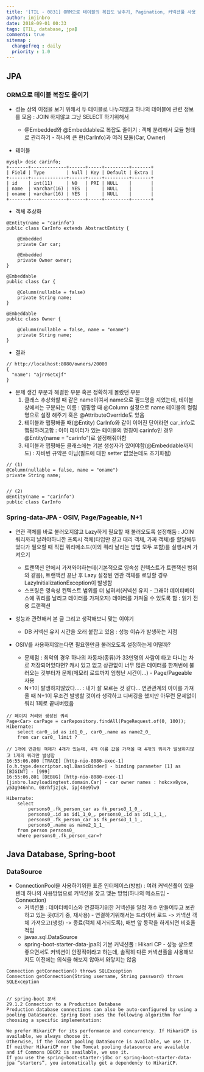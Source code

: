```yaml
---
title: '[TIL - 0831] ORM으로 테이블의 복잡도 낮추기, Pagination, 커넥션풀 사용 표준 Datasource'
author: imjinbro
date: 2018-09-01 00:33
tags: [TIL, database, jpa]
comments: true
sitemap :
  changefreq : daily
  priority : 1.0
---
```


## JPA
### ORM으로 테이블 복잡도 줄이기
* 성능 상의 이점을 보기 위해서 두 테이블로 나누지않고 하나의 테이블에 관련 정보를 모음 : JOIN 하지않고 그냥 SELECT 하기위해서
  * @Embedded와 @Embeddable로 복잡도 줄이기 : 객체 분리해서 모듈 형태로 관리하기 - 하나의 큰 판(CarInfo)과 여러 모듈(Car, Owner)

* 테이블 
  
~~~
mysql> desc carinfo;
+-------+-------------+------+-----+---------+-------+
| Field | Type        | Null | Key | Default | Extra |
+-------+-------------+------+-----+---------+-------+
| id    | int(11)     | NO   | PRI | NULL    |       |
| name  | varchar(16) | YES  |     | NULL    |       |
| oname | varchar(16) | YES  |     | NULL    |       |
+-------+-------------+------+-----+---------+-------+
~~~
  
* 객체 추상화
  
~~~
@Entity(name = "carinfo")
public class CarInfo extends AbstractEntity {

    @Embedded
    private Car car;

    @Embedded
    private Owner owner;
}

@Embeddable
public class Car {

    @Column(nullable = false)
    private String name;
}

@Embeddable
public class Owner {

    @Column(nullable = false, name = "oname")
    private String name;
}
~~~
  
* 결과 
~~~
// http://localhost:8080/owners/20000
{
  "name": "ajrr6etxjf"
}
~~~
  
* 문제 생긴 부분과 해결한 부분 혹은 정확하게 몰랐던 부분
  1. 클래스 추상화할 때 같은 name이여서 name으로 필드명을 지었는데, 테이블 상에서는 구분되는 이름 : 맵핑할 때 @Column 설정으로 name 테이블의 컬럼명으로 설정 해주기 혹은 @AttributeOverride도 있음
  2. 테이블과 맵핑해줄 때(@Entity) CarInfo와 같이 이어진 단어라면 car_info로 맵핑하려고함 : 이미 데이터가 있는 테이블의 명칭이 carinfo인 경우 @Entity(name = "carinfo")로 설정해줘야함
  3. 테이블과 맵핑해둔 클래스에는 기본 생성자가 있어야함(@Embeddable까지도) : 자바빈 규약은 아님(필드에 대한 setter 없었는데도 초기화됨)
  
~~~
// (1)
@Column(nullable = false, name = "oname")
private String name;


// (2)
@Entity(name = "carinfo")
public class CarInfo
~~~
  
### Spring-data-JPA - OSIV, Page/Pageable, N+1
* 연관 객체를 바로 불러오지않고 Lazy하게 필요할 때 불러오도록 설정해둠 : JOIN 쿼리까지 날려야하니깐 프록시 객체(타입만 같고 대리 객체, 가짜 객체)를 할당해두었다가 필요할 때 직접 쿼리메소드(이외 쿼리 날리는 방법 모두 포함)를 실행시켜 가져오기
  * 트랜잭션 안에서 가져와야하는데(기본적으로 영속성 컨텍스트가 트랜잭션 범위와 같음), 트랜잭션 끝난 후 Lazy 설정된 연관 객체를 로딩할 경우 LazyInitializationException이 발생함
  * 스프링은 영속성 컨텍스트 범위를 더 넓혀서(커넥션 유지 - 그래야 데이터베이스에 쿼리를 날리고 데이터를 가져오지) 데이터를 가져올 수 있도록 함 : 읽기 전용 트랜잭션

* 성능과 관련해서 본 글 그리고 생각해보니 맞는 이야기
  * DB 커넥션 유지 시간을 오래 붙잡고 있음 : 성능 이슈가 발생하는 지점

* OSIV를 사용하지않는다면 필요한만큼 불러오도록 설정하는게 어떨까?
  * 문제점 : 최악의 경우 하나의 자동차(종류)가 33만명의 사람이 타고 다니는 차로 저장되어있다면? 캐시 있고 없고 상관없이 너무 많은 데이터를 한꺼번에 불러오는 것부터가 문제(메모리 로드까지 엄청난 시간이...) - Page/Pageable 사용
  * N+1이 발생하지않았다.... : 내가 잘 모르는 것 같다... 연관관계의 아이를 가져올 때 N+1이 무조건 발생할 것이라 생각하고 디버깅을 했지만 아무런 문제없이 쿼리 1회로 끝내버렸음

~~~
// 페이지 처리와 생성된 쿼리
Page<Car> carPage = carRepository.findAll(PageRequest.of(0, 100));
Hibernate: 
    select car0_.id as id1_0_, car0_.name as name2_0_ 
    from car car0_ limit ?

// 1개에 연관된 객체가 4개가 있는데, 4개 이름 값을 가져올 때 4개의 쿼리가 발생하지않고 1개의 쿼리만 발생함
16:55:06.800 [TRACE] [http-nio-8080-exec-1] [o.h.type.descriptor.sql.BasicBinder] - binding parameter [1] as [BIGINT] - [999]
16:55:06.801 [DEBUG] [http-nio-8080-exec-1] [jinbro.lazyloadingtest.domain.Car] - car owner names : hokcxv8yoe, y53g946nhn, 08rhfjzjqk, ipj40e9lw9

Hibernate: 
    select 
        persons0_.fk_person_car as fk_perso3_1_0_, 
        persons0_.id as id1_1_0_, persons0_.id as id1_1_1_, 
        persons0_.fk_person_car as fk_perso3_1_1_, 
        persons0_.name as name2_1_1_ 
    from person persons0_ 
    where persons0_.fk_person_car=?
~~~
  
## Java Database, Spring-boot
### DataSource
* ConnectionPool을 사용하기위한 표준 인터페이스(방법) : 여러 커넥션풀이 있을텐데 하나의 사용방법으로 커넥션을 찾고 맺는 방법(하나의 메소드임 - Connection)
  * 커넥션풀 : 데이터베이스와 연결하기위한 커넥션을 일정 개수 만들어두고 보관하고 있는 곳(대기 중, 재사용) - 연결하기위해서는 드라이버 로드 -> 커넥션 객체 가져오고(생성) -> 종료(객체 제거되도록), 매번 앞 동작을 하게되면 비효율적임
  * javax.sql.DataSource
  * spring-boot-starter-data-jpa의 기본 커넥션풀 : Hikari CP - 성능 상으로 좋으면서도 커넥션이 안정적이라고 하는데, 솔직히 다른 커넥션풀을 사용해보지도 이전에는 의식을 해보지 않아서 와닿지는 않음
  
~~~
Connection getConnection() throws SQLException
Connection getConnection(String username, String password) throws SQLException


// spring-boot 문서
29.1.2 Connection to a Production Database
Production database connections can also be auto-configured by using a pooling DataSource. Spring Boot uses the following algorithm for choosing a specific implementation:

We prefer HikariCP for its performance and concurrency. If HikariCP is available, we always choose it.
Otherwise, if the Tomcat pooling DataSource is available, we use it.
If neither HikariCP nor the Tomcat pooling datasource are available and if Commons DBCP2 is available, we use it.
If you use the spring-boot-starter-jdbc or spring-boot-starter-data-jpa “starters”, you automatically get a dependency to HikariCP.
~~~